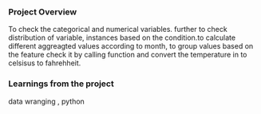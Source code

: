 ### Project Overview

  To check the categorical and numerical variables. further to check distribution of variable,  instances based on the condition.to calculate different aggreagted values according to month, to group values based on the feature check it by calling function and convert the temperature in to celsisus to fahrehheit. 


### Learnings from the project

 data wranging , python



